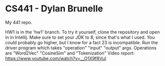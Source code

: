 # CS441 - Dylan Brunelle

My 441 repo. 

HW1 is in the 'hw1' branch. To try it yourself, clone the repository and open in in Intellij. Make sure to set your JDK to 8,
since that's what I used. You could probably go higher, but I know for a fact 23 is incompatible.
Run the driver program which takes "operation" "input" "output" args. Operations are "Word2Vec" "CosineSim" and "Tokenization"
Video report: https://www.youtube.com/watch?v=__O1X9f8VuI
